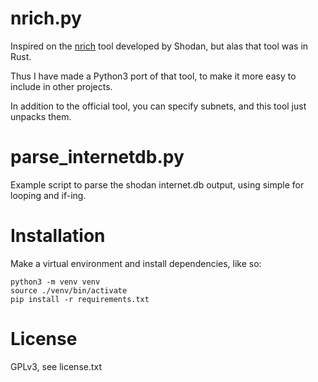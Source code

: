 # nrich.py

Inspired on the [nrich](https://gitlab.com/shodan-public/nrich) tool developed by Shodan, but alas that tool was in Rust.

Thus I have made a Python3 port of that tool, to make it more easy to include in other projects.

In addition to the official tool, you can specify subnets, and this tool just unpacks them.

# parse_internetdb.py

Example script to parse the shodan internet.db output, using simple for looping and if-ing.

# Installation

Make a virtual environment and install dependencies, like so:

```
python3 -m venv venv
source ./venv/bin/activate
pip install -r requirements.txt
```

# License

GPLv3, see license.txt
